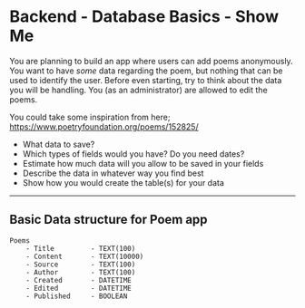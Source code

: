 # Backend - Database Basics - Show Me

You are planning to build an app where users can add poems anonymously. You want to have _some_ data regarding the poem, but nothing that can be used to identify the user. Before even starting, try to think about the data you will be handling. You (as an administrator) are allowed to edit the poems.

You could take some inspiration from here; https://www.poetryfoundation.org/poems/152825/

- What data to save?
- Which types of fields would you have? Do you need dates?
- Estimate how much data will you allow to be saved in your fields
- Describe the data in whatever way you find best
- Show how you would create the table(s) for your data

----

## Basic Data structure for Poem app
```
Poems
    - Title         - TEXT(100)
    - Content       - TEXT(10000)
    - Source        - TEXT(100)
    - Author        - TEXT(100)
    - Created       - DATETIME
    - Edited        - DATETIME
    - Published     - BOOLEAN
```
